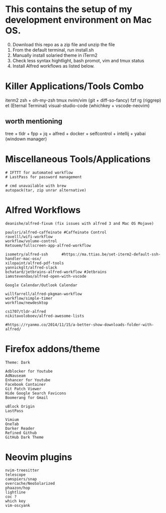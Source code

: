 # This contains the setup of my development environment on Mac OS.

0. Download this repo as a zip file and unzip the file
1. From the default terminal, run install.sh
2. Manually install solaried theme in iTerm2
3. Check less syntax hightlight, bash promot, vim and tmux status
5. Install Alfred workflows as listed below.



# Killer Applications/Tools Combo
iterm2
zsh + oh-my-zsh
tmux
nvim/vim
(git + diff-so-fancy)
fzf
rg (riggrep)
et (Eternal Terminal)
visual-studio-code (whichkey + vscode-neovim)

## worth mentioning
tree + tldr + fpp + jq + alfred + docker + selfcontrol + intellij + yabai (windown manager)




# Miscellaneous Tools/Applications
    # IFTTT for automated workflow
    # LastPass for password management

    # cmd unavailable with brew
    autopack(tar, zip unrar alternative)


# Alfred Workflows
    deanishe/alfred-fixum (fix issues with alfred 3 and Mac OS Mojave)

    paulsri/alfred-caffeinate #Caffeinate Control
    ravelll/wifi-workflow
    workflow/volume-control
    Ketouem/fullscreen-app-alfred-workflow

    isometry/alfred-ssh      #https://ma.ttias.be/set-iterm2-default-ssh-handler-mac-osx/
    xilopaint/alfred-pdf-tools
    yannickglt/alfred-slack
    bchatard/jetbrains-alfred-workflow #Jetbrains
    iamstevendao/alfred-open-with-vscode

    Google Calendar/Outlook Calendar

    willfarrell/alfred-pkgman-workflow
    workflow/simple-timer
    workflow/newdesktop

    cs1707/tldr-alfred
    nikitavoloboev/alfred-awesome-lists

    #https://ryanmo.co/2014/11/15/a-better-show-downloads-folder-with-alfred/

# Firefox addons/theme
    Theme: Dark

    Adblocker for Youtube
    AdNauseam
    Enhancer for Youtube
    Facebook Container
    Git Patch Viewer
    Hide Google Search Favicons
    Boomerang for Gmail

    uBlock Origin
    LastPass

    Vimium
    OneTab
    Darker Reader
    Refined Github
    GitHub Dark Theme


# Neovim plugins
    nvim-treesitter
    telescope
    camspiers/snap
    overcache/NeoSolarized
    phaazon/hop
    lightline
    coc ?
    which key    
    vim-oscyank
